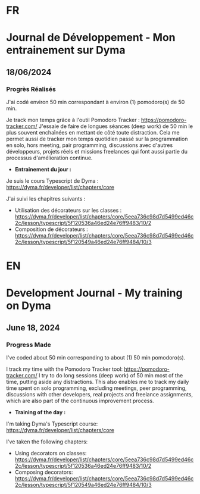# FR

# Journal de Développement - Mon entrainement sur Dyma

## 18/06/2024

### Progrès Réalisés

J'ai codé environ 50 min correspondant à environ (1) pomodoro(s) de 50 min.

Je track mon temps grâce à l'outil Pomodoro Tracker : https://pomodoro-tracker.com/
J'essaie de faire de longues séances (deep work) de 50 min le plus souvent enchaînées en mettant de côté toute distraction.
Cela me permet aussi de tracker mon temps quotidien passé sur la programmation en solo, hors meeting, pair programming, discussions avec d'autres développeurs, projets réels et missions freelances qui font aussi partie du processus d'amélioration continue.

- **Entrainement du jour :**

Je suis le cours Typescript de Dyma : https://dyma.fr/developer/list/chapters/core

J'ai suivi les chapitres suivants :

- Utilisation des décorateurs sur les classes : https://dyma.fr/developer/list/chapters/core/5eea736c98d7d5499ed46c2c/lesson/typescript/5f120536a46ed24e76ff9483/10/2
- Composition de décorateurs : https://dyma.fr/developer/list/chapters/core/5eea736c98d7d5499ed46c2c/lesson/typescript/5f120549a46ed24e76ff9484/10/3

# EN

# Development Journal - My training on Dyma

## June 18, 2024

### Progress Made

I've coded about 50 min corresponding to about (1) 50 min pomodoro(s).

I track my time with the Pomodoro Tracker tool: https://pomodoro-tracker.com/
I try to do long sessions (deep work) of 50 min most of the time, putting aside any distractions.
This also enables me to track my daily time spent on solo programming, excluding meetings, peer programming, discussions with other developers, real projects and freelance assignments, which are also part of the continuous improvement process.

- **Training of the day :**

I'm taking Dyma's Typescript course: https://dyma.fr/developer/list/chapters/core

I've taken the following chapters:

- Using decorators on classes: https://dyma.fr/developer/list/chapters/core/5eea736c98d7d5499ed46c2c/lesson/typescript/5f120536a46ed24e76ff9483/10/2
- Composing decorators: https://dyma.fr/developer/list/chapters/core/5eea736c98d7d5499ed46c2c/lesson/typescript/5f120549a46ed24e76ff9484/10/3
